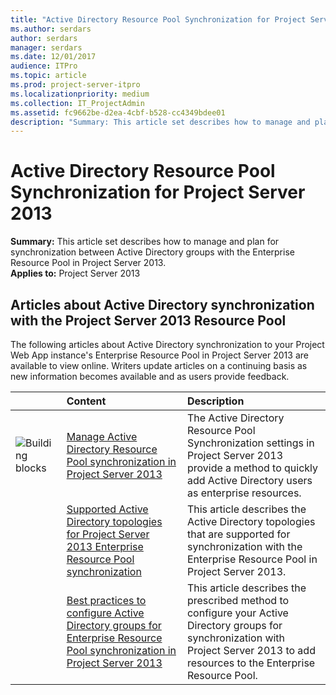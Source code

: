 ```yaml
---
title: "Active Directory Resource Pool Synchronization for Project Server 2013"
ms.author: serdars
author: serdars
manager: serdars
ms.date: 12/01/2017
audience: ITPro
ms.topic: article
ms.prod: project-server-itpro
ms.localizationpriority: medium
ms.collection: IT_ProjectAdmin
ms.assetid: fc9662be-d2ea-4cbf-b528-cc4349bdee01
description: "Summary: This article set describes how to manage and plan for synchronization between Active Directory groups with the Enterprise Resource Pool in Project Server 2013."
---
```


# Active Directory Resource Pool Synchronization for Project Server 2013
 
 **Summary:** This article set describes how to manage and plan for synchronization between Active Directory groups with the Enterprise Resource Pool in Project Server 2013.<br/>
**Applies to:** Project Server 2013
  
## Articles about Active Directory synchronization with the Project Server 2013 Resource Pool

The following articles about Active Directory synchronization to your Project Web App instance's Enterprise Resource Pool in Project Server 2013 are available to view online. Writers update articles on a continuing basis as new information becomes available and as users provide feedback.
  
||**Content**|**Description**|
|:-----|:-----|:-----|
|![Building blocks](images/mod_icon_buildingblock_M.png)|[Manage Active Directory Resource Pool synchronization in Project Server 2013](manage-active-directory-resource-pool-synchronization-in-project-server-2013.md) <br/> |The Active Directory Resource Pool Synchronization settings in Project Server 2013 provide a method to quickly add Active Directory users as enterprise resources.  <br/> |
||[Supported Active Directory topologies for Project Server 2013 Enterprise Resource Pool synchronization](supported-active-directory-topologies-for-project-server-2013-enterprise-resourc.md) <br/> |This article describes the Active Directory topologies that are supported for synchronization with the Enterprise Resource Pool in Project Server 2013.  <br/> |
||[Best practices to configure Active Directory groups for Enterprise Resource Pool synchronization in Project Server 2013](best-practices-to-configure-active-directory-groups-for-enterprise-resource-pool.md) <br/> |This article describes the prescribed method to configure your Active Directory groups for synchronization with Project Server 2013 to add resources to the Enterprise Resource Pool.  <br/> |
   

